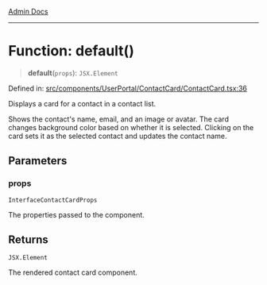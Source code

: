 [Admin Docs](/)

***

# Function: default()

> **default**(`props`): `JSX.Element`

Defined in: [src/components/UserPortal/ContactCard/ContactCard.tsx:36](https://github.com/gautam-divyanshu/talawa-admin/blob/69cd9f147d3701d1db7821366b2c564d1fb49f77/src/components/UserPortal/ContactCard/ContactCard.tsx#L36)

Displays a card for a contact in a contact list.

Shows the contact's name, email, and an image or avatar.
The card changes background color based on whether it is selected.
Clicking on the card sets it as the selected contact and updates the contact name.

## Parameters

### props

`InterfaceContactCardProps`

The properties passed to the component.

## Returns

`JSX.Element`

The rendered contact card component.
